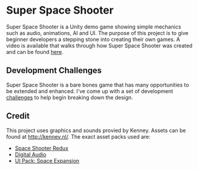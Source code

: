 # Super Space Shooter
Super Space Shooter is a Unity demo game showing simple mechanics such as audio, animations, AI and UI. The purpose of this project is to give beginner developers a stepping stone into creating their own games. A video is available that walks through how Super Space Shooter was created and can be found [here]().

## Development Challenges
Super Space Shooter is a bare bones game that has many opportunities to be extended and enhanced. I've come up with a set of development [challenges](DevelopmentChallenges.md) to help begin breaking down the design.

## Credit
This project uses graphics and sounds provied by Kenney. Assets can be found at http://kenney.nl/. The exact asset packs used are:
* [Space Shooter Redux](http://kenney.nl/assets/space-shooter-redux)
* [Digital Audio](http://kenney.nl/assets/digital-audio)
* [UI Pack: Space Expansion](http://kenney.nl/assets/ui-pack-space-expansion)

